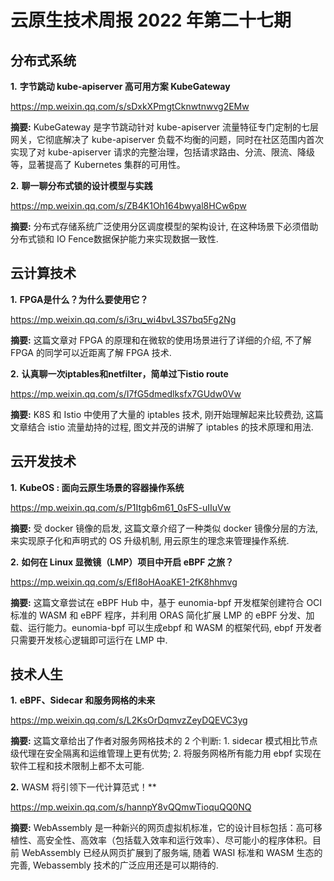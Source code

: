 # 云原生技术周报 2022 年第二十七期

## 分布式系统

**1.** **字节跳动 kube-apiserver 高可用方案 KubeGateway**

https://mp.weixin.qq.com/s/sDxkXPmgtCknwtnwvg2EMw

**摘要:** KubeGateway 是字节跳动针对 kube-apiserver 流量特征专门定制的七层网关，它彻底解决了 kube-apiserver 负载不均衡的问题，同时在社区范围内首次实现了对 kube-apiserver 请求的完整治理，包括请求路由、分流、限流、降级等，显著提高了 Kubernetes 集群的可用性。

**2.** **聊一聊分布式锁的设计模型与实践**

https://mp.weixin.qq.com/s/ZB4K1Oh164bwyal8HCw6pw

**摘要:** 分布式存储系统广泛使用分区调度模型的架构设计, 在这种场景下必须借助分布式锁和 IO Fence数据保护能力来实现数据一致性.

## 云计算技术

**1.** **FPGA是什么？为什么要使用它？**

https://mp.weixin.qq.com/s/i3ru_wi4bvL3S7bq5Fg2Ng

**摘要:** 这篇文章对 FPGA 的原理和在微软的使用场景进行了详细的介绍, 不了解 FPGA 的同学可以近距离了解 FPGA 技术.

**2.** **认真聊一次iptables和netfilter，简单过下istio route**

https://mp.weixin.qq.com/s/I7fG5dmedlksfx7GUdw0Vw

**摘要:** K8S 和 Istio 中使用了大量的 iptables 技术, 刚开始理解起来比较费劲, 这篇文章结合 istio 流量劫持的过程, 图文并茂的讲解了 iptables 的技术原理和用法.

## 云开发技术

**1.** **KubeOS : 面向云原生场景的容器操作系统**

https://mp.weixin.qq.com/s/P1Itgb6m61_0sFS-uIIuVw

**摘要:** 受 docker 镜像的启发, 这篇文章介绍了一种类似 docker 镜像分层的方法, 来实现原子化和声明式的 OS 升级机制, 用云原生的理念来管理操作系统.

**2.** **如何在 Linux 显微镜（LMP）项目中开启 eBPF 之旅？**

https://mp.weixin.qq.com/s/EfI8oHAoaKE1-2fK8hhmvg

**摘要:** 这篇文章尝试在 eBPF Hub 中，基于 eunomia-bpf 开发框架创建符合 OCI 标准的 WASM 和 eBPF 程序，并利用 ORAS 简化扩展 LMP 的 eBPF 分发、加载、运行能力。eunomia-bpf 可以生成ebpf 和 WASM 的框架代码, ebpf 开发者只需要开发核心逻辑即可运行在 LMP 中.

## 技术人生

**1.** **eBPF、Sidecar 和服务网格的未来**

https://mp.weixin.qq.com/s/L2KsOrDqmvzZeyDQEVC3yg

**摘要:** 这篇文章给出了作者对服务网格技术的 2 个判断: 1. sidecar 模式相比节点级代理在安全隔离和运维管理上更有优势; 2. 将服务网格所有能力用 ebpf 实现在软件工程和技术限制上都不太可能.

**2.** WASM 将引领下一代计算范式！**

https://mp.weixin.qq.com/s/hannpY8vQQmwTioquQQ0NQ

**摘要:** WebAssembly 是一种新兴的网页虚拟机标准，它的设计目标包括：高可移植性、高安全性、高效率（包括载入效率和运行效率）、尽可能小的程序体积。目前 WebAssembly 已经从网页扩展到了服务端, 随着 WASI 标准和 WASM 生态的完善, Webassembly 技术的广泛应用还是可以期待的.

